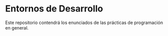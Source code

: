# Entornos de Desarrollo

Este repositorio contendrá los enunciados de las prácticas de programación en general.